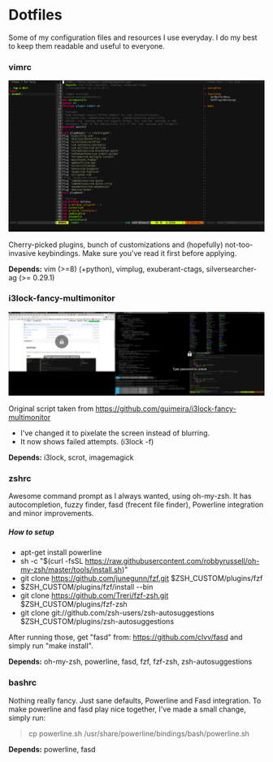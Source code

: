 
# Dotfiles

Some of my configuration files and resources I use everyday. I do my best to keep them readable and useful to everyone.

### vimrc
![Screenshot](screenshots/vim1.png?raw=true "Screenshot")

Cherry-picked plugins, bunch of customizations and (hopefully) not-too-invasive keybindings. Make sure you've read it first before applying.

**Depends:** vim (>=8) (+python), vimplug, exuberant-ctags, silversearcher-ag (>= 0.29.1)

### i3lock-fancy-multimonitor
![Screenshot](screenshots/i3lock1.png?raw=true "Screenshot")

Original script taken from https://github.com/guimeira/i3lock-fancy-multimonitor

* I've changed it to pixelate the screen instead of blurring.
* It now shows failed attempts. (i3lock -f)

**Depends:** i3lock, scrot, imagemagick

### zshrc

Awesome command prompt as I always wanted, using oh-my-zsh. 
It has autocompletion, fuzzy finder, fasd (frecent file finder), Powerline integration and minor improvements.

##### How to setup
* apt-get install powerline 
* sh -c "$(curl -fsSL https://raw.githubusercontent.com/robbyrussell/oh-my-zsh/master/tools/install.sh)" 
* git clone https://github.com/junegunn/fzf.git $ZSH_CUSTOM/plugins/fzf 
* $ZSH_CUSTOM/plugins/fzf/install --bin 
* git clone https://github.com/Treri/fzf-zsh.git $ZSH_CUSTOM/plugins/fzf-zsh 
* git clone git://github.com/zsh-users/zsh-autosuggestions $ZSH_CUSTOM/plugins/zsh-autosuggestions 

After running those, get "fasd" from: https://github.com/clvv/fasd and simply run "make install".

**Depends:** oh-my-zsh, powerline, fasd, fzf, fzf-zsh, zsh-autosuggestions

### bashrc

Nothing really fancy. Just sane defaults, Powerline and Fasd integration.
To make powerline and fasd play nice together, I've made a small change, simply run:
> cp powerline.sh /usr/share/powerline/bindings/bash/powerline.sh

**Depends:** powerline, fasd
